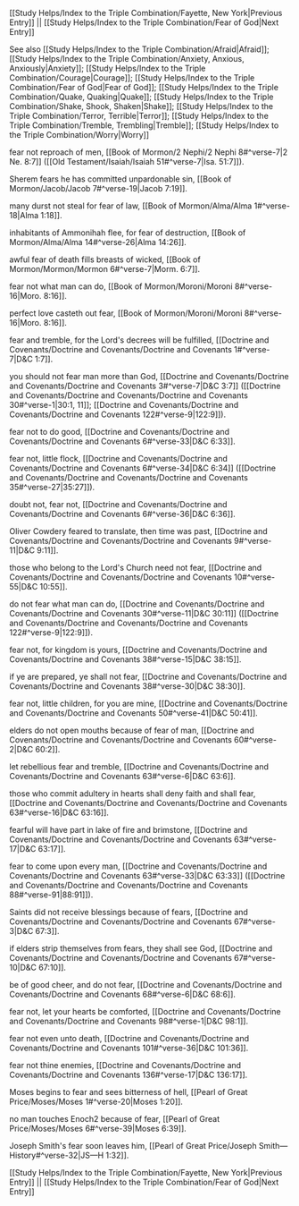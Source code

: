 [[Study Helps/Index to the Triple Combination/Fayette, New York|Previous Entry]]  ||  [[Study Helps/Index to the Triple Combination/Fear of God|Next Entry]]

 See also [[Study Helps/Index to the Triple Combination/Afraid|Afraid]]; [[Study Helps/Index to the Triple Combination/Anxiety, Anxious, Anxiously|Anxiety]]; [[Study Helps/Index to the Triple Combination/Courage|Courage]]; [[Study Helps/Index to the Triple Combination/Fear of God|Fear of God]]; [[Study Helps/Index to the Triple Combination/Quake, Quaking|Quake]]; [[Study Helps/Index to the Triple Combination/Shake, Shook, Shaken|Shake]]; [[Study Helps/Index to the Triple Combination/Terror, Terrible|Terror]]; [[Study Helps/Index to the Triple Combination/Tremble, Trembling|Tremble]]; [[Study Helps/Index to the Triple Combination/Worry|Worry]]

 fear not reproach of men, [[Book of Mormon/2 Nephi/2 Nephi 8#^verse-7|2 Ne. 8:7]] ([[Old Testament/Isaiah/Isaiah 51#^verse-7|Isa. 51:7]]).

 Sherem fears he has committed unpardonable sin, [[Book of Mormon/Jacob/Jacob 7#^verse-19|Jacob 7:19]].

 many durst not steal for fear of law, [[Book of Mormon/Alma/Alma 1#^verse-18|Alma 1:18]].

 inhabitants of Ammonihah flee, for fear of destruction, [[Book of Mormon/Alma/Alma 14#^verse-26|Alma 14:26]].

 awful fear of death fills breasts of wicked, [[Book of Mormon/Mormon/Mormon 6#^verse-7|Morm. 6:7]].

 fear not what man can do, [[Book of Mormon/Moroni/Moroni 8#^verse-16|Moro. 8:16]].

 perfect love casteth out fear, [[Book of Mormon/Moroni/Moroni 8#^verse-16|Moro. 8:16]].

 fear and tremble, for the Lord's decrees will be fulfilled, [[Doctrine and Covenants/Doctrine and Covenants/Doctrine and Covenants 1#^verse-7|D&C 1:7]].

 you should not fear man more than God, [[Doctrine and Covenants/Doctrine and Covenants/Doctrine and Covenants 3#^verse-7|D&C 3:7]] ([[Doctrine and Covenants/Doctrine and Covenants/Doctrine and Covenants 30#^verse-1|30:1, 11]]; [[Doctrine and Covenants/Doctrine and Covenants/Doctrine and Covenants 122#^verse-9|122:9]]).

 fear not to do good, [[Doctrine and Covenants/Doctrine and Covenants/Doctrine and Covenants 6#^verse-33|D&C 6:33]].

 fear not, little flock, [[Doctrine and Covenants/Doctrine and Covenants/Doctrine and Covenants 6#^verse-34|D&C 6:34]] ([[Doctrine and Covenants/Doctrine and Covenants/Doctrine and Covenants 35#^verse-27|35:27]]).

 doubt not, fear not, [[Doctrine and Covenants/Doctrine and Covenants/Doctrine and Covenants 6#^verse-36|D&C 6:36]].

 Oliver Cowdery feared to translate, then time was past, [[Doctrine and Covenants/Doctrine and Covenants/Doctrine and Covenants 9#^verse-11|D&C 9:11]].

 those who belong to the Lord's Church need not fear, [[Doctrine and Covenants/Doctrine and Covenants/Doctrine and Covenants 10#^verse-55|D&C 10:55]].

 do not fear what man can do, [[Doctrine and Covenants/Doctrine and Covenants/Doctrine and Covenants 30#^verse-11|D&C 30:11]] ([[Doctrine and Covenants/Doctrine and Covenants/Doctrine and Covenants 122#^verse-9|122:9]]).

 fear not, for kingdom is yours, [[Doctrine and Covenants/Doctrine and Covenants/Doctrine and Covenants 38#^verse-15|D&C 38:15]].

 if ye are prepared, ye shall not fear, [[Doctrine and Covenants/Doctrine and Covenants/Doctrine and Covenants 38#^verse-30|D&C 38:30]].

 fear not, little children, for you are mine, [[Doctrine and Covenants/Doctrine and Covenants/Doctrine and Covenants 50#^verse-41|D&C 50:41]].

 elders do not open mouths because of fear of man, [[Doctrine and Covenants/Doctrine and Covenants/Doctrine and Covenants 60#^verse-2|D&C 60:2]].

 let rebellious fear and tremble, [[Doctrine and Covenants/Doctrine and Covenants/Doctrine and Covenants 63#^verse-6|D&C 63:6]].

 those who commit adultery in hearts shall deny faith and shall fear, [[Doctrine and Covenants/Doctrine and Covenants/Doctrine and Covenants 63#^verse-16|D&C 63:16]].

 fearful will have part in lake of fire and brimstone, [[Doctrine and Covenants/Doctrine and Covenants/Doctrine and Covenants 63#^verse-17|D&C 63:17]].

 fear to come upon every man, [[Doctrine and Covenants/Doctrine and Covenants/Doctrine and Covenants 63#^verse-33|D&C 63:33]] ([[Doctrine and Covenants/Doctrine and Covenants/Doctrine and Covenants 88#^verse-91|88:91]]).

 Saints did not receive blessings because of fears, [[Doctrine and Covenants/Doctrine and Covenants/Doctrine and Covenants 67#^verse-3|D&C 67:3]].

 if elders strip themselves from fears, they shall see God, [[Doctrine and Covenants/Doctrine and Covenants/Doctrine and Covenants 67#^verse-10|D&C 67:10]].

 be of good cheer, and do not fear, [[Doctrine and Covenants/Doctrine and Covenants/Doctrine and Covenants 68#^verse-6|D&C 68:6]].

 fear not, let your hearts be comforted, [[Doctrine and Covenants/Doctrine and Covenants/Doctrine and Covenants 98#^verse-1|D&C 98:1]].

 fear not even unto death, [[Doctrine and Covenants/Doctrine and Covenants/Doctrine and Covenants 101#^verse-36|D&C 101:36]].

 fear not thine enemies, [[Doctrine and Covenants/Doctrine and Covenants/Doctrine and Covenants 136#^verse-17|D&C 136:17]].

 Moses begins to fear and sees bitterness of hell, [[Pearl of Great Price/Moses/Moses 1#^verse-20|Moses 1:20]].

 no man touches Enoch2 because of fear, [[Pearl of Great Price/Moses/Moses 6#^verse-39|Moses 6:39]].

 Joseph Smith's fear soon leaves him, [[Pearl of Great Price/Joseph Smith—History#^verse-32|JS—H 1:32]].

[[Study Helps/Index to the Triple Combination/Fayette, New York|Previous Entry]]  ||  [[Study Helps/Index to the Triple Combination/Fear of God|Next Entry]]
